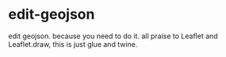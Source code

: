 edit-geojson
============

edit geojson. because you need to do it. all praise to Leaflet and Leaflet.draw, this is just glue and twine.
